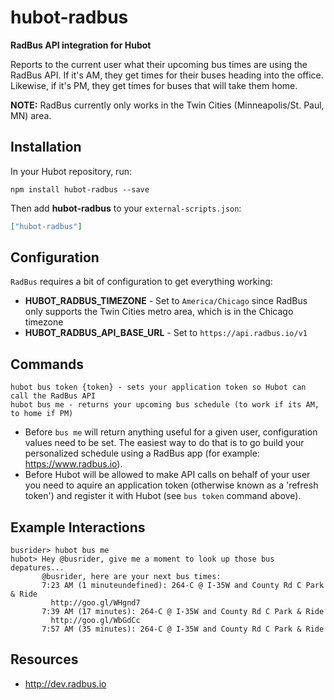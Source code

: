 # hubot-radbus

**RadBus API integration for Hubot**

Reports to the current user what their upcoming bus times are using the RadBus API.  If it's AM, they get times for their buses heading into the office.  Likewise, if it's PM, they get times for buses that will take them home.

**NOTE:** RadBus currently only works in the Twin Cities (Minneapolis/St. Paul, MN) area.

## Installation

In your Hubot repository, run:

`npm install hubot-radbus --save`

Then add **hubot-radbus** to your `external-scripts.json`:

```json
["hubot-radbus"]
```

## Configuration

`RadBus` requires a bit of configuration to get everything working:

* **HUBOT_RADBUS_TIMEZONE** - Set to `America/Chicago` since RadBus only supports the Twin Cities metro area, which is in the Chicago timezone
* **HUBOT_RADBUS_API_BASE_URL** - Set to `https://api.radbus.io/v1`

## Commands

```
hubot bus token {token} - sets your application token so Hubot can call the RadBus API
hubot bus me - returns your upcoming bus schedule (to work if its AM, to home if PM)
```

- Before `bus me` will return anything useful for a given user, configuration values need to be set.  The easiest way to do that is to go build your personalized schedule using a RadBus app (for example: https://www.radbus.io).
- Before Hubot will be allowed to make API calls on behalf of your user you need to aquire an application token (otherwise known as a 'refresh token') and register it with Hubot (see `bus token` command above).

## Example Interactions

```
busrider> hubot bus me
hubot> Hey @busrider, give me a moment to look up those bus depatures...
       @busrider, here are your next bus times:
       7:23 AM (1 minuteundefined): 264-C @ I-35W and County Rd C Park & Ride
         http://goo.gl/WHgnd7
       7:39 AM (17 minutes): 264-C @ I-35W and County Rd C Park & Ride
         http://goo.gl/WbGdCc
       7:57 AM (35 minutes): 264-C @ I-35W and County Rd C Park & Ride
```

## Resources

* http://dev.radbus.io

